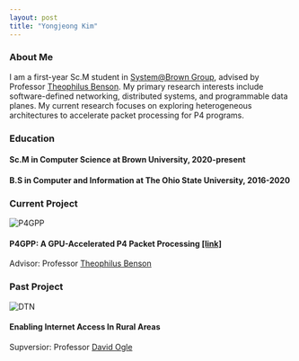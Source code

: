 ```yaml
---
layout: post
title: "Yongjeong Kim"
---
```


### About Me
I am a first-year Sc.M student in [System@Brown Group][system-group], advised by Professor [Theophilus Benson][theophilus-benson]. My primary research interests include software-defined networking, distributed systems, and programmable data planes. My current research focuses on exploring heterogeneous architectures to accelerate packet processing for P4 programs.  
  
### Education
#### Sc.M in Computer Science at Brown University, 2020-present  
#### B.S in Computer and Information at The Ohio State University, 2016-2020
  
### Current Project
![P4GPP]({{site.baseurl}}/assets/img/p4gpp.jpg)  
#### P4GPP: A GPU-Accelerated P4 Packet Processing [[link]][p4gpp]  
Advisor: Professor [Theophilus Benson][theophilus-benson]
  
### Past Project
![DTN]({{site.baseurl}}/assets/img/dtn.jpg)  
#### Enabling Internet Access In Rural Areas  
Supversior: Professor [David Ogle][david-ogle]  

[theophilus-benson]: https://cs.brown.edu/~tab/
[david-ogle]: https://sites.google.com/site/daveogle/dave-s-homepage
[system-group]: https://systems.cs.brown.edu/
[p4gpp]: https://cseyj.github.io/p4gpp/ 
